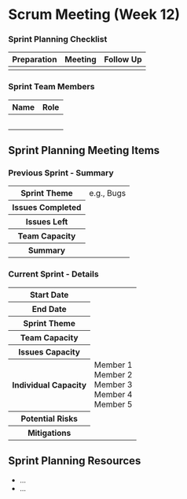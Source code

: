 # Scrum Meeting (Week 12)

### Sprint Planning Checklist
| Preparation | Meeting | Follow Up |
| --- | --- | --- |
| | | | 

### Sprint Team Members
| Name | Role |
| --- | --- |
| | |
| | |
| | |
| | |
| | |

## Sprint Planning Meeting Items

### Previous Sprint - Summary
<table>
  <tr>
    <th>Sprint Theme</th>
    <td>e.g., Bugs</td>
  </tr>
  <tr>
    <th>Issues Completed</th>
    <td></td>
  </tr>
  <tr>
    <th>Issues Left</th>
    <td></td>
  </tr>
  <tr>
    <th>Team Capacity</th>
    <td></td>
  </tr>
  <tr>
    <th>Summary</th>
    <td></td>
  </tr>
</table>

### Current Sprint - Details
<table>
  <tr>
    <th>Start Date</th>
    <td></td>
  </tr>
  <tr>
    <th>End Date</th>
    <td></td>
  </tr>
  <tr>
    <th>Sprint Theme</th>
    <td></td>
  </tr>
  <tr>
    <th>Team Capacity</th>
    <td></td>
  </tr>
  <tr>
    <th>Issues Capacity</th>
    <td></td>
  </tr>
  <tr>
    <th>Individual Capacity</th>
    <td>
      Member 1<br>
      Member 2<br>
      Member 3<br>
      Member 4<br>
      Member 5
    </td>
  </tr>
  <tr>
    <th>Potential Risks</th>
    <td></td>
  </tr>
  <tr>
    <th>Mitigations</th>
    <td></td>
  </tr>
</table>

## Sprint Planning Resources
- ...
- ...
